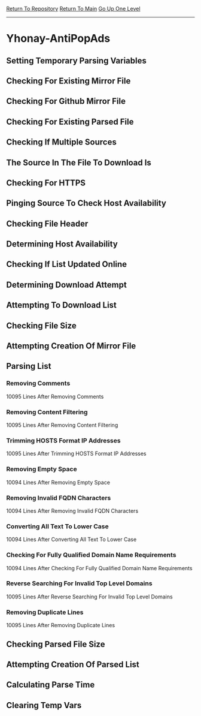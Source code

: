 [Return To Repository](https://github.com/deathbybandaid/piholeparser/)
[Return To Main](https://github.com/deathbybandaid/piholeparser/blob/master/RecentRunLogs/Mainlog.md)
[Go Up One Level](https://github.com/deathbybandaid/piholeparser/blob/master/RecentRunLogs/TopLevelScripts/30-Processing-External-Blacklists.md)
____________________________________
# Yhonay-AntiPopAds
## Setting Temporary Parsing Variables
## Checking For Existing Mirror File
## Checking For Github Mirror File
## Checking For Existing Parsed File
## Checking If Multiple Sources
## The Source In The File To Download Is
## Checking For HTTPS
## Pinging Source To Check Host Availability
## Checking File Header
## Determining Host Availability
## Checking If List Updated Online
## Determining Download Attempt
## Attempting To Download List
## Checking File Size
## Attempting Creation Of Mirror File
## Parsing List
### Removing Comments
10095 Lines After Removing Comments
### Removing Content Filtering
10095 Lines After Removing Content Filtering
### Trimming HOSTS Format IP Addresses
10095 Lines After Trimming HOSTS Format IP Addresses
### Removing Empty Space
10094 Lines After Removing Empty Space
### Removing Invalid FQDN Characters
10094 Lines After Removing Invalid FQDN Characters
### Converting All Text To Lower Case
10094 Lines After Converting All Text To Lower Case
### Checking For Fully Qualified Domain Name Requirements
10094 Lines After Checking For Fully Qualified Domain Name Requirements
### Reverse Searching For Invalid Top Level Domains
10095 Lines After Reverse Searching For Invalid Top Level Domains
### Removing Duplicate Lines
10095 Lines After Removing Duplicate Lines
## Checking Parsed File Size
## Attempting Creation Of Parsed List
## Calculating Parse Time
## Clearing Temp Vars

